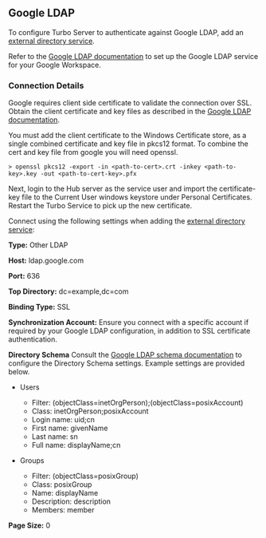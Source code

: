 ## Google LDAP

To configure Turbo Server to authenticate against Google LDAP, add an [external directory service](https://hub.turbo.net/docs/server/administration/users#adding-an-external-directory-service).

Refer to the [Google LDAP documentation](https://support.google.com/a/topic/9048334?hl=en&ref_topic=7556686) to set up the Google LDAP service for your Google Workspace.

### Connection Details

Google requires client side certificate to validate the connection over SSL. Obtain the client certificate and key files as described in the [Google LDAP documentation](https://support.google.com/a/answer/9100660?hl=en&ref_topic=9173976).

You must add the client certificate to the Windows Certificate store, as a single combined certificate and key file in pkcs12 format. To combine the cert and key file from google you will need openssl.

```
> openssl pkcs12 -export -in <path-to-cert>.crt -inkey <path-to-key>.key -out <path-to-cert-key>.pfx
```

Next, login to the Hub server as the service user and import the certificate-key file to the Current User windows keystore under Personal Certificates. Restart the Turbo Service to pick up the new certificate.

Connect using the following settings when adding the [external directory service](https://hub.turbo.net/docs/server/administration/users#adding-an-external-directory-service):

**Type:**
Other LDAP

**Host:**
ldap.google.com

**Port:**
636

**Top Directory:**
dc=example,dc=com

**Binding Type:**
SSL

**Synchronization Account:**
Ensure you connect with a specific account if required by your Google LDAP configuration, in addition to SSL certificate authentication.

**Directory Schema**
Consult the [Google LDAP schema documentation](https://support.google.com/a/answer/9188164) to configure the Directory Schema settings. Example settings are provided below.

- Users

  - Filter: (objectClass=inetOrgPerson);(objectClass=posixAccount)
  - Class: inetOrgPerson;posixAccount
  - Login name: uid;cn
  - First name: givenName
  - Last name: sn
  - Full name: displayName;cn

- Groups
  - Filter: (objectClass=posixGroup)
  - Class: posixGroup
  - Name: displayName
  - Description: description
  - Members: member

**Page Size:**
0
